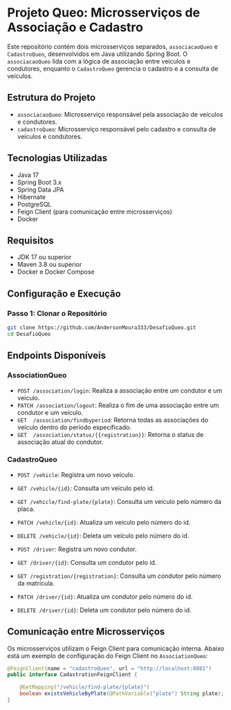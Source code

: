 # Projeto Queo: Microsserviços de Associação e Cadastro

Este repositório contém dois microsserviços separados, `associacaoQueo` e `CadastroQueo`, desenvolvidos em Java utilizando Spring Boot. O `associacaoQueo` lida com a lógica de associação entre veículos e condutores, enquanto o `CadastroQueo` gerencia o cadastro e a consulta de veículos.

## Estrutura do Projeto

- `associacaoQueo`: Microsserviço responsável pela associação de veículos e condutores.
- `cadastroQueo`: Microsserviço responsável pelo cadastro e consulta de veículos e condutores.

## Tecnologias Utilizadas

- Java 17
- Spring Boot 3.x
- Spring Data JPA
- Hibernate
- PostgreSQL
- Feign Client (para comunicação entre microsserviços)
- Docker

## Requisitos

- JDK 17 ou superior
- Maven 3.8 ou superior
- Docker e Docker Compose

## Configuração e Execução

### Passo 1: Clonar o Repositório

```sh
git clone https://github.com/AndersonMoura333/DesafioQueo.git
cd DesafioQueo
```
## Endpoints Disponíveis

### AssociationQueo

- `POST /association/login`: Realiza a associação entre um condutor e um veiculo.
- `PATCH /association/logout`:  Realiza o fim de uma associação entre um condutor e um veiculo.
- `GET  /association/findbyperiod`: Retorna todas as associações do veículo dentro do período especificado.
- `GET  /association/status/{{registration}}`:  Retorna o status de associação atual do condutor.

### CadastroQueo

- `POST /vehicle`: Registra um novo veículo.
- `GET /vehicle/{id}`: Consulta um veículo pelo id.
- `GET /vehicle/find-plate/{plate}`: Consulta um veículo pelo número da placa.
- `PATCH /vehicle/{id}`: Atualiza um veículo pelo número do id.
- `DELETE /vehicle/{id}`: Deleta um veículo pelo número do id.

- `POST /driver`: Registra um novo condutor.
- `GET /driver/{id}`: Consulta um condutor pelo id.
- `GET /registration/{registration}`: Consulta um condutor pelo número da matrícula.
- `PATCH /driver/{id}`: Atualiza um condutor pelo número do id.
- `DELETE /driver/{id}`: Deleta um condutor pelo número do id.

## Comunicação entre Microsserviços

Os microsserviços utilizam o Feign Client para comunicação interna. Abaixo está um exemplo de configuração do Feign Client no `AssociationQueo`:

```java
@FeignClient(name = "cadastroQueo", url = "http://localhost:8081")
public interface CadastrationFeignClient {

    @GetMapping("/vehicle/find-plate/{plate}")
    boolean existsVehicleByPlate(@PathVariable("plate") String plate);
}
